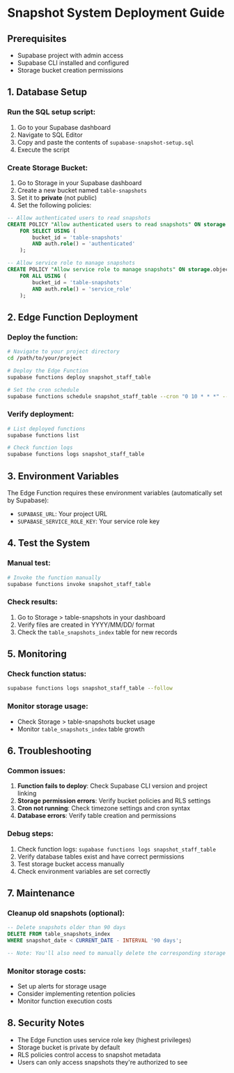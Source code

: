 # Snapshot System Deployment Guide

## Prerequisites
- Supabase project with admin access
- Supabase CLI installed and configured
- Storage bucket creation permissions

## 1. Database Setup

### Run the SQL setup script:
1. Go to your Supabase dashboard
2. Navigate to SQL Editor
3. Copy and paste the contents of `supabase-snapshot-setup.sql`
4. Execute the script

### Create Storage Bucket:
1. Go to Storage in your Supabase dashboard
2. Create a new bucket named `table-snapshots`
3. Set it to **private** (not public)
4. Set the following policies:

```sql
-- Allow authenticated users to read snapshots
CREATE POLICY "Allow authenticated users to read snapshots" ON storage.objects
    FOR SELECT USING (
        bucket_id = 'table-snapshots' 
        AND auth.role() = 'authenticated'
    );

-- Allow service role to manage snapshots
CREATE POLICY "Allow service role to manage snapshots" ON storage.objects
    FOR ALL USING (
        bucket_id = 'table-snapshots' 
        AND auth.role() = 'service_role'
    );
```

## 2. Edge Function Deployment

### Deploy the function:
```bash
# Navigate to your project directory
cd /path/to/your/project

# Deploy the Edge Function
supabase functions deploy snapshot_staff_table

# Set the cron schedule
supabase functions schedule snapshot_staff_table --cron "0 10 * * *" --timezone "Europe/Paris"
```

### Verify deployment:
```bash
# List deployed functions
supabase functions list

# Check function logs
supabase functions logs snapshot_staff_table
```

## 3. Environment Variables

The Edge Function requires these environment variables (automatically set by Supabase):
- `SUPABASE_URL`: Your project URL
- `SUPABASE_SERVICE_ROLE_KEY`: Your service role key

## 4. Test the System

### Manual test:
```bash
# Invoke the function manually
supabase functions invoke snapshot_staff_table
```

### Check results:
1. Go to Storage > table-snapshots in your dashboard
2. Verify files are created in YYYY/MM/DD/ format
3. Check the `table_snapshots_index` table for new records

## 5. Monitoring

### Check function status:
```bash
supabase functions logs snapshot_staff_table --follow
```

### Monitor storage usage:
- Check Storage > table-snapshots bucket usage
- Monitor `table_snapshots_index` table growth

## 6. Troubleshooting

### Common issues:
1. **Function fails to deploy**: Check Supabase CLI version and project linking
2. **Storage permission errors**: Verify bucket policies and RLS settings
3. **Cron not running**: Check timezone settings and cron syntax
4. **Database errors**: Verify table creation and permissions

### Debug steps:
1. Check function logs: `supabase functions logs snapshot_staff_table`
2. Verify database tables exist and have correct permissions
3. Test storage bucket access manually
4. Check environment variables are set correctly

## 7. Maintenance

### Cleanup old snapshots (optional):
```sql
-- Delete snapshots older than 90 days
DELETE FROM table_snapshots_index 
WHERE snapshot_date < CURRENT_DATE - INTERVAL '90 days';

-- Note: You'll also need to manually delete the corresponding storage files
```

### Monitor storage costs:
- Set up alerts for storage usage
- Consider implementing retention policies
- Monitor function execution costs

## 8. Security Notes

- The Edge Function uses service role key (highest privileges)
- Storage bucket is private by default
- RLS policies control access to snapshot metadata
- Users can only access snapshots they're authorized to see
